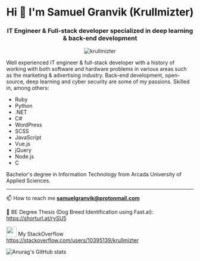 <h1 align="center">Hi 👋 I'm Samuel Granvik (Krullmizter)</h1>
<h3 align="center">IT Engineer & Full-stack developer specialized in deep learning & back-end development</h3>
<p align="center"> <img src="https://komarev.com/ghpvc/?username=krullmizter&label=Profile%20views&color=0e75b6&style=flat" alt="krullmizter" /> </p>

<p>Well experienced IT engineer & full-stack developer with a history of working with both software and hardware problems in various areas such as the marketing & advertising industry. Back-end development, open-source, deep learning and cyber security are some of my passions. Skilled in, among others:
  
 - Ruby
 - Python
 - .NET
 - C#
 - WordPress
 - SCSS
 - JavaScript
 - Vue.js
 - jQuery
 - Node.js
 - C
  
Bachelor's degree in Information Technology from Arcada University of Applied Sciences.</p>

---

📫 How to reach me **samuelgranvik@protonmail.com**

📖 BE Degree Thesis (Dog Breed Identification using Fast.ai): https://shorturl.at/rySU5

<img src="https://upload.wikimedia.org/wikipedia/commons/thumb/e/ef/Stack_Overflow_icon.svg/1024px-Stack_Overflow_icon.svg.png?20190716190036" width="28px" height="28px" style="vertical-align:bottom!important" /> My StackOverflow https://stackoverflow.com/users/10395139/krullmizter

![Anurag's GitHub stats](https://github-readme-stats.vercel.app/api?username=krullmizter&theme=cobalt2&show_icons=true)
